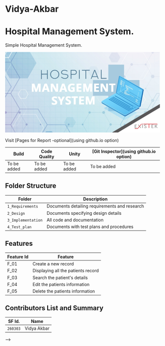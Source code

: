 # Vidya-Akbar


# Hospital Management System.

Simple Hospital Management System.

![SHMS](https://github.com/vidyaakbar/Vidya-Akbar/blob/main/1_Requirements/hsm.jpg)

Visit [Pages for Report -optional](using github.io option)

Build | Code Quality | Unity | [Git Inspector](using github.io option)
------|----------|-------|--------------
<!--[![C/C++ CI](https://github.com/arc-arnob/LnT_Mini_Project/actions/workflows/c-cpp.yml/badge.svg)](https://github.com/arc-arnob/LnT_Mini_Project/#actions/workflows/c-cpp.yml)-->  To be added | To be added | To be added | To be added


## Folder Structure
Folder             | Description
-------------------| -----------------------------------------
`1_Requirements`   | Documents detailing requirements and research
`2_Design`         | Documents specifying design details
`3_Implementation` | All code and documentation
`4_Test_plan`      | Documents with test plans and procedures

## Features

| Feature Id | Feature |
| -----------|---------|
|F_01| Create a new record | |
|F_02| Displaying all the patients record |
|F_03| Search the patient's details  |
|F_04| Edit the patients information |
|F_05| Delete the patients information |




## Contributors List and Summary

SF Id. |  Name   |    
-------|---------|
`260303` | Vidya Akbar |     
   -->
<!--
## Challenges Faced and How Was It Overcome

1. ABC
2. BCD
3. ...
4. ...

## Learning Resources
1. [markdownCheatsheet](https://github.com/adam-p/markdown-here/wiki/Markdown-Cheatsheet)
2. [markdownBasics](https://guides.github.com/features/mastering-markdown/)
3. [git inspector](https://github.com/ejwa/gitinspector.git)
4. [github workflow](https://docs.github.com/en/actions/learn-github-action)
   
   -->
